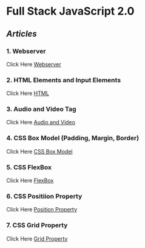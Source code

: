 # **Full Stack JavaScript 2.0** 
## *Articles*
### 1. Webserver
 Click Here [Webserver](https://ranveer07.hashnode.dev/what-is-a-server)
### 2. HTML Elements and Input Elements
Click Here [HTML](https://ranveer07.hashnode.dev/what-is-html)
### 3. Audio and Video Tag
Click Here [Audio and Video](https://ranveer07.hashnode.dev/what-is-audio-and-video-tags-in-html)
### 4. CSS Box Model (Padding, Margin, Border)
Click Here [CSS Box Model](https://ranveer07.hashnode.dev/what-is-css-box-model)
### 5. CSS FlexBox
Click Here [FlexBox](https://ranveer07.hashnode.dev/what-is-flexbox-in-css)
### 6. CSS Positiion Property
Click Here [Position Property](https://ranveer07.hashnode.dev/what-is-position-property-in-css)
### 7. CSS Grid Property
Click Here [Grid Property](https://ranveer07.hashnode.dev/what-is-css-grid-property)
